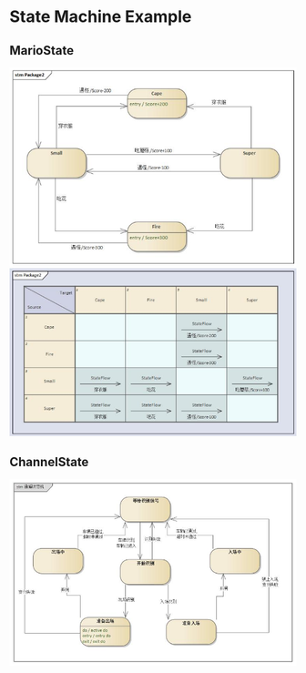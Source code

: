 # State Machine Example

## MarioState

![马里奥状态机](./马里奥状态机.jpg)
![马里奥状态机矩阵](./马里奥状态机矩阵.jpg)

## ChannelState

![通道状态机](./通道状态机.jpg)
